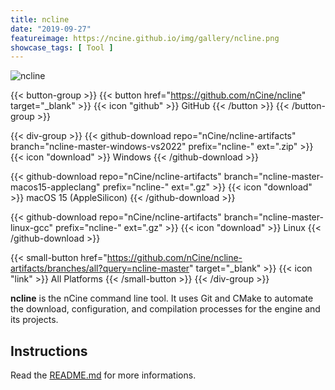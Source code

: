 ```yaml
---
title: ncline
date: "2019-09-27"
featureimage: https://ncine.github.io/img/gallery/ncline.png
showcase_tags: [ Tool ]
---
```


![ncline](/img/gallery/ncline.png)

{{< button-group >}}
{{< button href="https://github.com/nCine/ncline" target="_blank" >}}
{{< icon "github" >}} GitHub
{{< /button >}}
{{< /button-group >}}

{{< div-group >}}
{{< github-download repo="nCine/ncline-artifacts" branch="ncline-master-windows-vs2022" prefix="ncline-" ext=".zip" >}}
{{< icon "download" >}} Windows
{{< /github-download >}}

{{< github-download repo="nCine/ncline-artifacts" branch="ncline-master-macos15-appleclang" prefix="ncline-" ext=".gz" >}}
{{< icon "download" >}} macOS 15 (AppleSilicon)
{{< /github-download >}}

{{< github-download repo="nCine/ncline-artifacts" branch="ncline-master-linux-gcc" prefix="ncline-" ext=".gz" >}}
{{< icon "download" >}} Linux
{{< /github-download >}}

{{< small-button href="https://github.com/nCine/ncline-artifacts/branches/all?query=ncline-master" target="_blank" >}}
{{< icon "link" >}} All Platforms
{{< /small-button >}}
{{< /div-group >}}

**ncline** is the nCine command line tool.
It uses Git and CMake to automate the download, configuration, and compilation processes for the engine and its projects.

## Instructions

Read the [README.md](https://github.com/nCine/ncline/blob/master/README.md) for more informations.
